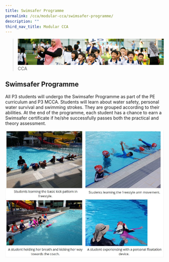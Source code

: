 ```yaml
---
title: Swimsafer Programme
permalink: /cca/modular-cca/swimsafer-programme/
description: ""
third_nav_title: Modular CCA
---
```

>![](/images/CCA/CCA_02.jpg)
>CCA

## Swimsafer Programme

All P3 students will undergo the Swimsafer Programme as part of the PE curriculum and P3 MCCA. Students will learn about water safety, personal water survival and swimming strokes. They are grouped according to their abilities. At the end of the programme, each student has a chance to earn a Swimsafer certificate if he/she successfully passes both the practical and theory assessment.

![](/images/CCA/Swimsafer%20Programme%201.jpg)